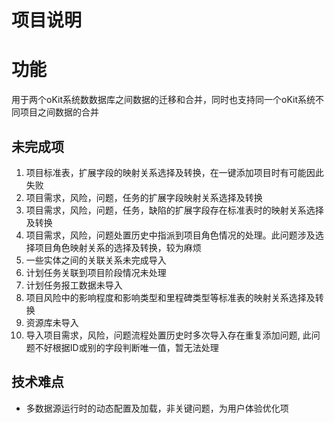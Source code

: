 #  项目说明

功能
==========================
用于两个oKit系统数数据库之间数据的迁移和合并，同时也支持同一个oKit系统不同项目之间数据的合并

未完成项
----------------------------
1. 项目标准表，扩展字段的映射关系选择及转换，在一键添加项目时有可能因此失败
2. 项目需求，风险，问题，任务的扩展字段映射关系选择及转换
3. 项目需求，风险，问题，任务，缺陷的扩展字段存在标准表时的映射关系选择及转换
4. 项目需求，风险，问题处置历史中指派到项目角色情况的处理。此问题涉及选择项目角色映射关系的选择及转换，较为麻烦
5. 一些实体之间的关联关系未完成导入
6. 计划任务关联到项目阶段情况未处理
7. 计划任务报工数据未导入
8. 项目风险中的影响程度和影响类型和里程碑类型等标准表的映射关系选择及转换
9. 资源库未导入
10. 导入项目需求，风险，问题流程处置历史时多次导入存在重复添加问题, 此问题不好根据ID或别的字段判断唯一值，暂无法处理

技术难点
-------
* 多数据源运行时的动态配置及加载，非关键问题，为用户体验优化项
